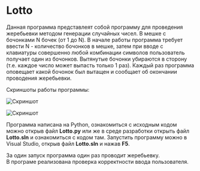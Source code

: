 # Lotto
Данная программа представлеят собой программу для проведения жеребьевки методом генерации случайных чисел.
В мешке с бочонками N бочек (от 1 до N).
В начале работы программа требует ввести N - количество бочонков в мешке, затем при вводе с клавиатуры совершенно любой комбинации символов пользователь получает один из бочонков. Вытянутые бочонки убираются в сторону (т.е. каждое число может выпасть только 1 раз). Каждый раз программа оповещает какой бочонок был вытащен и сообщает об окончании проводения жеребьевки.

Скриншоты работы программы:

![Скриншот](https://sun9-38.userapi.com/impg/WRuoHV0V10U7QFo5fatgkdVWrvprKkSaEKbMGw/1I-hkJtSLOk.jpg?size=979x512&quality=96&proxy=1&sign=4dc755f2a173a618136f5f50bf49bf67&type=album)

![Скриншот](https://sun9-9.userapi.com/impg/WlTMqdilC76gnv1KhpjdDlSNttjyF1XeBzMb_w/kRFgsRqpudI.jpg?size=979x512&quality=96&proxy=1&sign=2a29e46cd8d440584c8c3b8633a1e73c&type=album)

Программа написана на Python, ознакомиться с исходным кодом можно открыв файл **Lotto.py** или же в среде разработки открыть файл **Lotto.sln** и ознакомиться с кодом там.
Запустить программу можно в Visual Studio, открыв файл **Lotto.sln** и нажав **F5**.

За один запуск программа один раз проводит жеребьевку.  
В програме реализована проверка корректности ввода пользователя.

